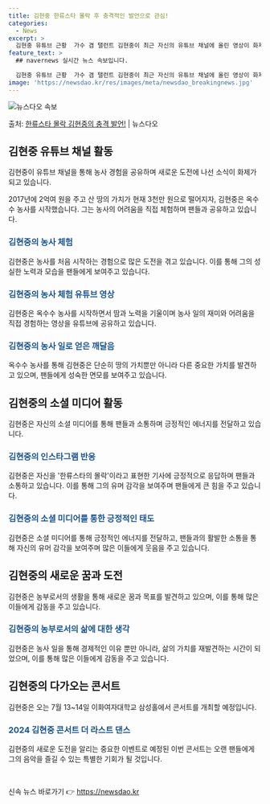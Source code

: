 ```yaml
---
title: 김현중 한류스타 몰락 후 충격적인 발언으로 관심!
categories:
  - News
excerpt: >
  김현중 유튜브 근황  가수 겸 탤런트 김현중이 최근 자신의 유튜브 채널에 올린 영상이 화제가 되고 있습니다.…
feature_text: >
  ## navernews 실시간 뉴스 속보입니다.

  김현중 유튜브 근황  가수 겸 탤런트 김현중이 최근 자신의 유튜브 채널에 올린 영상이 화제가 되고 있습니다.…
image: 'https://newsdao.kr/res/images/meta/newsdao_breakingnews.jpg'
---
```


![뉴스다오 속보](https://newsdao.kr/res/images/meta/newsdao_breakingnews.jpg)

<p>출처: <a href="https://newsdao.kr/4065" rel="dofollow">한류스타 몰락 김현중의 충격 발언!</a> | 뉴스다오</p>

<h2 data-ke-size="size26">김현중 유튜브 채널 활동</h2>
김현중이 유튜브 채널을 통해 농사 경험을 공유하며 새로운 도전에 나선 소식이 화제가 되고 있습니다.

<p data-ke-size="size16">2017년에 2억여 원을 주고 산 땅의 가치가 현재 3천만 원으로 떨어지자, 김현중은 옥수수 농사를 시작했습니다. 그는 농사의 어려움을 직접 체험하며 팬들과 공유하고 있습니다.</p>

<h3><b><span style="color: #1a5490;">김현중의 농사 체험</span></b></h3>
<p data-ke-size="size16">김현중은 농사를 처음 시작하는 경험으로 많은 도전을 겪고 있습니다. 이를 통해 그의 성실한 노력과 모습을 팬들에게 보여주고 있습니다.</p>

<h3><b><span style="color: #1a5490;">김현중의 농사 체험 유튜브 영상</span></b></h3>
<p data-ke-size="size16">김현중은 옥수수 농사를 시작하면서 땀과 노력을 기울이며 농사 일의 재미와 어려움을 직접 경험하는 영상을 유튜브에 공유하고 있습니다.</p>

<h3><b><span style="color: #1a5490;">김현중의 농사 일로 얻은 깨달음</span></b></h3>
<p data-ke-size="size16">옥수수 농사를 통해 김현중은 단순히 땅의 가치뿐만 아니라 다른 중요한 가치를 발견하고 있으며, 팬들에게 성숙한 면모를 보여주고 있습니다.</p>

<h2 data-ke-size="size26">김현중의 소셜 미디어 활동</h2>
김현중은 자신의 소셜 미디어를 통해 팬들과 소통하며 긍정적인 에너지를 전달하고 있습니다.

<h3><b><span style="color: #1a5490;">김현중의 인스타그램 반응</span></b></h3>
<p data-ke-size="size16">김현중은 자신을 '한류스타의 몰락'이라고 표현한 기사에 긍정적으로 응답하며 팬들과 소통하고 있습니다. 이를 통해 그의 유머 감각을 보여주며 팬들에게 큰 힘을 주고 있습니다.</p>

<h3><b><span style="color: #1a5490;">김현중의 소셜 미디어를 통한 긍정적인 태도</span></b></h3>
<p data-ke-size="size16">김현중은 소셜 미디어를 통해 긍정적인 에너지를 전달하고, 팬들과의 활발한 소통을 통해 자신의 유머 감각을 보여주며 많은 이들에게 웃음을 주고 있습니다.</p>

<h2 data-ke-size="size26">김현중의 새로운 꿈과 도전</h2>
김현중은 농부로서의 생활을 통해 새로운 꿈과 목표를 발견하고 있으며, 이를 통해 많은 이들에게 감동을 주고 있습니다.

<h3><b><span style="color: #1a5490;">김현중의 농부로서의 삶에 대한 생각</span></b></h3>
<p data-ke-size="size16">김현중은 농사 일을 통해 경제적인 이유 뿐만 아니라, 삶의 가치를 재발견하는 시간이 되었으며, 이를 통해 많은 이들에게 감동을 주고 있습니다.</p>

<h2 data-ke-size="size26">김현중의 다가오는 콘서트</h2>
김현중은 오는 7월 13~14일 이화여자대학교 삼성홀에서 콘서트를 개최할 예정입니다.

<h3><b><span style="color: #1a5490;">2024 김현중 콘서트 더 라스트 댄스</span></b></h3>
<p data-ke-size="size16">김현중의 새로운 도전을 알리는 중요한 이벤트로 예정된 이번 콘서트는 오랜 팬들에게 그의 음악을 즐길 수 있는 특별한 기회가 될 것입니다.</p>
<p data-ke-size="size16">&nbsp;</p> 

신속 뉴스 바로가기 👉 <a href="https://newsdao.kr" rel="dofollow">https://newsdao.kr</a>


